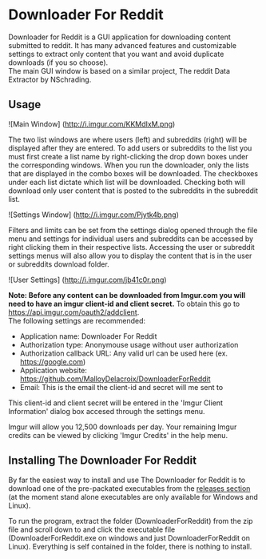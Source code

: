 # Downloader For Reddit
Downloader for Reddit is a GUI application for downloading content submitted to reddit.  It has many advanced features and customizable settings to extract only content that you want and avoid duplicate downloads (if you so choose).  
The main GUI window is based on a similar project, The reddit Data Extractor by NSchrading.


Usage
------------
![Main Window] (http://i.imgur.com/KKMdIxM.png)

The two list windows are where users (left) and subreddits (right) will be displayed after they are entered.  To add users or subreddits to the list you must first create a list name by right-clicking the drop down boxes under the corresponding windows.  When you run the downloader, only the lists that are displayed in the combo boxes will be downloaded.  The checkboxes under each list dictate which list will be downloaded.  Checking both will download only user content that is posted to the subreddits in the subreddit list.

![Settings Window] (http://i.imgur.com/Pjytk4b.png)

Filters and limits can be set from the settings dialog opened through the file menu and settings for individual users and subreddits can be accessed by right clicking them in their respective lists.  Accessing the user or subreddit settings menus will also allow you to display the content that is in the user or subreddits download folder. 

![User Settings] (http://i.imgur.com/jb41c0r.png)

**Note: Before any content can be downloaded from Imgur.com you will need to have an imgur client-id and client secret.**
To obtain this go to https://api.imgur.com/oauth2/addclient.  
The following settings are recommended:
- Application name: Downloader For Reddit
- Authorization type: Anonymouse usage without user authorization
- Authorization callback URL: Any valid url can be used here (ex. https://google.com) 
- Application website: https://github.com/MalloyDelacroix/DownloaderForReddit
- Email: This is the email the client-id and secret will me sent to

This client-id and client secret will be entered in the 'Imgur Client Information' dialog box accesed through the settings menu.

Imgur will allow you 12,500 downloads per day. Your remaining Imgur credits can be viewed by clicking 'Imgur Credits' in the help menu.


Installing The Downloader For Reddit
---------------------------------

By far the easiest way to install and use The Downloader for Reddit is to download one of the pre-packated executables from the [releases section](https://github.com/MalloyDelacroix/DownloaderForReddit/releases) (at the moment stand alone executables are only available for Windows and Linux).

To run the program, extract the folder (DownloaderForReddit) from the zip file and scroll down to and click the executable file (DownloaderForReddit.exe on windows and just DownloaderForReddit on Linux). Everything is self contained in the folder, there is nothing to install.
